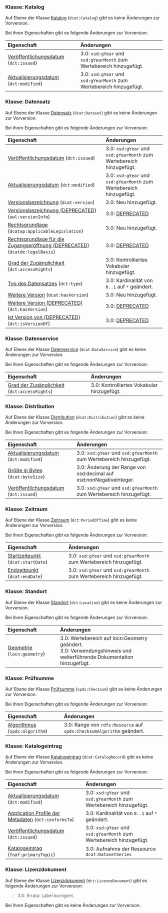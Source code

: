 ### Klasse: Katalog

Auf Ebene der Klasse [Katalog](#klasse-katalog) (`dcat:Catalog`) gibt es 
keine Änderungen zur Vorversion.

Bei ihren Eigenschaften gibt es folgende Änderungen zur Vorversion:

| Eigenschaft           | Änderungen                      |
|:----------------------|:--------------------------------|
| [Veröffentlichungsdatum](#katalog-veroffentlichungsdatum) (`dct:issued`) | 3.0: `xsd:gYear` und `xsd:gYearMonth` zum Wertebereich hinzugefügt. | 
| [Aktualisierungsdatum](#katalog-aktualisierungsdatum) (`dct:modified`) | 3.0: `xsd:gYear` und `xsd:gYearMonth` zum Wertebereich hinzugefügt. | 


### Klasse: Datensatz

Auf Ebene der Klasse [Datensatz](#klasse-datensatz) (`dcat:Dataset`) gibt es 
keine Änderungen zur Vorversion.

Bei ihren Eigenschaften gibt es folgende Änderungen zur Vorversion:

| Eigenschaft           | Änderungen                      |
|:----------------------|:--------------------------------|
| [Veröffentlichungsdatum](#datensatz-veroffentlichungsdatum) (`dct:issued`) | 3.0: `xsd:gYear` und `xsd:gYearMonth` zum Wertebereich hinzugefügt. | 
| [Aktualisierungsdatum](#datensatz-aktualisierungsdatum) (`dct:modified`) | 3.0: `xsd:gYear` und `xsd:gYearMonth` zum Wertebereich hinzugefügt. | 
| [Versionsbezeichnung](#datensatz-versionsbezeichnung) (`dcat:version`) | 3.0: Neu hinzugefügt. | 
| [Versionsbezeichnung (DEPRECATED)](#datensatz-versionsbezeichnung-deprecated) (`owl:versionInfo`) | 3.0: [DEPRECATED](#glossar-deprecated) | 
| [Rechtsgrundlage](#datensatz-rechtsgrundlage) (`dcatap:applicableLegislation`) | 3.0: Neu hinzugefügt. | 
| [Rechtsgrundlage für die Zugangseröffnung (DEPRECATED)](#datensatz-rechtsgrundlage-zugangseroffnung) (`dcatde:legalBasis`) | 3.0: [DEPRECATED](#glossar-deprecated) | 
| [Grad der Zugänglichkeit](#datensatz-grad-zuganglichkeit) (`dct:accessRights`) | 3.0: Kontrolliertes Vokabular hinzugefügt. | 
| [Typ des Datensatzes](#datensatz-typ) (`dct:type`) | 3.0: Kardinalität von `0..1` auf `*` geändert. | 
| [Weitere Version](#datensatz-weitere-version) (`dcat:hasVersion`) | 3.0: Neu hinzugefügt. | 
| [Weitere Version (DEPRECATED)](#datensatz-weitere-version-deprecated) (`dct:hasVersion`) | 3.0: [DEPRECATED](#glossar-deprecated) | 
| [Ist Version von (DEPRECATED)](#datensatz-ist-version) (`dct:isVersionOf`) | 3.0: [DEPRECATED](#glossar-deprecated) | 


### Klasse: Datenservice

Auf Ebene der Klasse [Datenservice](#klasse-datenservice) (`dcat:DataService`) gibt es 
keine Änderungen zur Vorversion.

Bei ihren Eigenschaften gibt es folgende Änderungen zur Vorversion:

| Eigenschaft           | Änderungen                      |
|:----------------------|:--------------------------------|
| [Grad der Zugänglichkeit](#datenservice-grad-zuganglichkeit) (`dct:accessRights`) | 3.0: Kontrolliertes Vokabular hinzugefügt. | 


### Klasse: Distribution

Auf Ebene der Klasse [Distribution](#klasse-distribution) (`dcat:Distribution`) gibt es 
keine Änderungen zur Vorversion.

Bei ihren Eigenschaften gibt es folgende Änderungen zur Vorversion:

| Eigenschaft           | Änderungen                      |
|:----------------------|:--------------------------------|
| [Aktualisierungsdatum](#distribution-aktualisierungsdatum) (`dct:modified`) | 3.0: `xsd:gYear` und `xsd:gYearMonth` zum Wertebereich hinzugefügt. | 
| [Größe in Bytes](#distribution-grosse-in-bytes) (`dcat:byteSize`) | 3.0: Änderung der Range von xsd:decimal auf xsd:nonNegativeInteger. | 
| [Veröffentlichungsdatum](#distribution-veroffentlichungsdatum) (`dct:issued`) | 3.0: `xsd:gYear` und `xsd:gYearMonth` zum Wertebereich hinzugefügt. | 


### Klasse: Zeitraum

Auf Ebene der Klasse [Zeitraum](#klasse-zeitraum) (`dct:PeriodOfTime`) gibt es 
keine Änderungen zur Vorversion.

Bei ihren Eigenschaften gibt es folgende Änderungen zur Vorversion:

| Eigenschaft           | Änderungen                      |
|:----------------------|:--------------------------------|
| [Startzeitpunkt](#zeitraum-startzeitpunkt) (`dcat:startDate`) | 3.0: `xsd:gYear` und `xsd:gYearMonth` zum Wertebereich hinzugefügt. | 
| [Endzeitpunkt](#zeitraum-endzeitpunkt) (`dcat:endDate`) | 3.0: `xsd:gYear` und `xsd:gYearMonth` zum Wertebereich hinzugefügt. | 


### Klasse: Standort

Auf Ebene der Klasse [Standort](#klasse-standort) (`dct:Location`) gibt es 
keine Änderungen zur Vorversion.

Bei ihren Eigenschaften gibt es folgende Änderungen zur Vorversion:

| Eigenschaft           | Änderungen                      |
|:----------------------|:--------------------------------|
| [Geometrie](#standort-geometrie) (`locn:geometry`) | 3.0: Wertebereich auf locn:Geometry geändert.<br>3.0: Verwendungshinweis und weiterführende Dokumentation hinzugefügt. | 


### Klasse: Prüfsumme

Auf Ebene der Klasse [Prüfsumme](#klasse-prufsumme) (`spdx:Checksum`) gibt es 
keine Änderungen zur Vorversion.

Bei ihren Eigenschaften gibt es folgende Änderungen zur Vorversion:

| Eigenschaft           | Änderungen                      |
|:----------------------|:--------------------------------|
| [Algorithmus](#prufsumme-algorithmus) (`spdx:algorithm`) | 3.0: Range von `rdfs:Resource` auf `spdx:ChecksumAlgorithm` geändert. | 


### Klasse: Katalogeintrag

Auf Ebene der Klasse [Katalogeintrag](#klasse-katalogeintrag) (`dcat:CatalogRecord`) gibt es 
keine Änderungen zur Vorversion.

Bei ihren Eigenschaften gibt es folgende Änderungen zur Vorversion:

| Eigenschaft           | Änderungen                      |
|:----------------------|:--------------------------------|
| [Aktualisierungsdatum](#katalogeintrag-aktualisierungsdatum) (`dct:modified`) | 3.0: `xsd:gYear` und `xsd:gYearMonth` zum Wertebereich hinzugefügt. | 
| [Application Profile der Metadaten](#katalogeintrag-konform-zu) (`dct:conformsTo`) | 3.0: Kardinalität von `0..1` auf `*` geändert. | 
| [Veröffentlichungsdatum](#katalogeintrag-veroffentlichungsdatum) (`dct:issued`) | 3.0: `xsd:gYear` und `xsd:gYearMonth` zum Wertebereich hinzugefügt. | 
| [Katalogeintrag](#katalogeintrag-katalogeintrag) (`foaf:primaryTopic`) | 3.0: Aufnahme der Ressource `dcat:DatasetSeries` | 


### Klasse: Lizenzdokument

Auf Ebene der Klasse [Lizenzdokument](#klasse-lizenzdokument) (`dct:LicenseDocument`) gibt es 
folgende Änderungen zur Vorversion:

> 3.0: Errata: Label korrigiert.

Bei ihren Eigenschaften gibt es keine Änderungen zur Vorversion.


